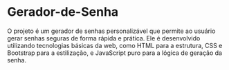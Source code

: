# Gerador-de-Senha
O projeto é um gerador de senhas personalizável que permite ao usuário gerar senhas seguras de forma rápida e prática. Ele é desenvolvido utilizando tecnologias básicas da web, como HTML para a estrutura, CSS e Bootstrap para a estilização, e JavaScript puro para a lógica de geração da senha.
